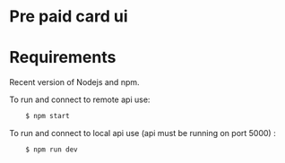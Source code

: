 # Pre paid card ui

# Requirements
Recent version of Nodejs and npm.

To run and connect to remote api use: 
```bash
    $ npm start
```

To run and connect to local api use (api must be running on port 5000) : 
```bash
    $ npm run dev
```